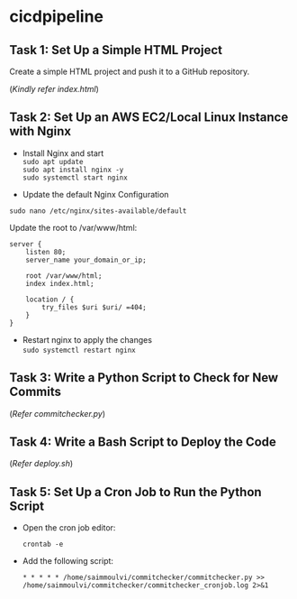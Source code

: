 # cicdpipeline

## Task 1: Set Up a Simple HTML Project   
Create a simple HTML project and push it to a GitHub repository.

(*Kindly refer index.html*)

## Task 2: Set Up an AWS EC2/Local Linux Instance with Nginx

- Install Nginx and start     
`sudo apt update`   
`sudo apt install nginx -y`   
`sudo systemctl start nginx`   

- Update the default Nginx Configuration   

`sudo nano /etc/nginx/sites-available/default`   

Update the root to /var/www/html:

```
server {
    listen 80;
    server_name your_domain_or_ip;

    root /var/www/html;
    index index.html;

    location / {
        try_files $uri $uri/ =404;
    }
}
```

- Restart nginx to apply the changes   
  `sudo systemctl restart nginx`   

## Task 3: Write a Python Script to Check for New Commits

  (*Refer commitchecker.py*)

## Task 4: Write a Bash Script to Deploy the Code

  (*Refer deploy.sh*)

## Task 5: Set Up a Cron Job to Run the Python Script    

- Open the cron job editor:       
  
  `crontab -e`    

- Add the following script:    

   `* * * * * /home/saimmoulvi/commitchecker/commitchecker.py >> /home/saimmoulvi/commitchecker/commitchecker_cronjob.log 2>&1`
